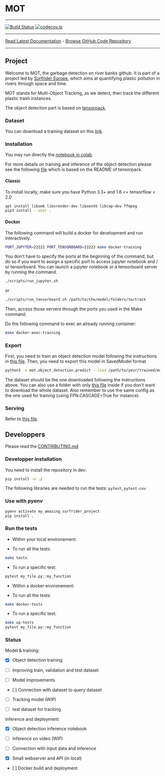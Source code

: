 # MOT
_________________

[![Build Status](https://travis-ci.com/surfriderfoundationeurope/mot.svg?branch=master)](https://travis-ci.com/surfriderfoundationeurope/mot)
[![codecov.io](https://codecov.io/gh/surfriderfoundationeurope/mot/coverage.svg?branch=master)](https://codecov.io/gh/surfriderfoundationeurope/mot/?branch=master)
_________________

[Read Latest Documentation](https://surfriderfoundationeurope.github.io/mot/) - [Browse GitHub Code Repository](https://github.com/surfriderfoundationeurope/mot)
_________________

## Project

Welcome to MOT, the garbage detection on river banks github. It is part of a project led by [Surfrider Europe](https://surfrider.eu/), which aims at quantifying plastic pollution in rivers through space and time.

MOT stands for Multi-Object Tracking, as we detect, then track the different plastic trash instances.

The object detection part is based on [tensorpack](https://github.com/tensorpack/tensorpack).

### Dataset

You can download a training dataset on this [link](http://files.heuritech.com/raw_files/dataset_surfrider_cleaned.zip).

### Installation

You may run directly the [notebook in colab](https://colab.research.google.com/github/surfriderfoundationeurope/mot/blob/master/notebooks/object_detection_training_and_inference.ipynb).

For more details on training and inference of the object detection please see the following [file](src/mot/object_detection/README.md) which is based on the README of tensorpack.

#### Classic

To install locally, make sure you have Python 3.3+ and  1.6 <= tensorflow < 2.0

```bash
apt install libsm6 libxrender-dev libxext6 libcap-dev ffmpeg
pip3 install --user .
```

#### Docker

The following command will build a docker for development and run interactively.

```bash
PORT_JUPYTER=22222 PORT_TENSORBOARD=22223 make docker-training
```

You don't have to specify the ports at the beginning of the command, but do so if you want to assign a specific port to access jupyter notebook and / or tensorboard.
You can launch a jupyter notebook or a tensorboard server by running the command.

```bash
./scripts/run_jupyter.sh
```
or
```bash
./scripts/run_tensorboard.sh /path/to/the/model/folders/to/track
```
Then, access those servers through the ports you used in the Make command.

Do the following command to exec an already running container:

```bash
make docker-exec-training
```

### Export

First, you need to train an object detection model following the instructions in [this file](src/mot/object_detection/README.md).
Then, you need to export this model in SavedModel format

```bash
python3 -m mot.object_detection.predict --load /path/to/your/trained/model --config DATA.BASEDIR=/path/to/the/dataset --serving /path/to/serving
```

The dataset should be the one downloaded following the instructions above. You can also use a folder with only [this file](http://files.heuritech.com/raw_files/surfrider/classes.json) inside if you don't want to download the whole dataset.
Also remember to use the same config as the one used for training (using FPN.CASCADE=True for instance).

### Serving

Refer to [this file](src/mot/serving/README.md).

## Developpers

Please read the [CONTRIBUTING.md](./CONTRIBUTING.md)

### Developper installation

You need to install the repository in dev:

```bash
pip install -e ./
```

The following libraries are needed to run the tests: `pytest`, `pytest-cov`

### Use with pyenv

```bash
pyenv activate my_amazing_surfrider_project
pip install .
```

### Run the tests


- Within your local environement:

* To run all the tests:

```bash
make tests
```

* To run a specific test:

```bash
pytest my_file.py::my_function
```

- Within a docker environement:

* To run all the tests:

```bash
make docker-tests
```

* To run a specific test:

```bash
make up-tests
pytest my_file.py::my_function
```

### Status

Model & training:

- [x] Object detection training

- [ ] Improving train, validation and test dataset

- [ ] Model improvements

- [ ] Connection with dataset to query dataset

- [ ] Tracking model (WIP)

- [ ] test dataset for tracking

Inference and deployment:

- [x] Object detection inference notebook

- [ ] Inference on video (WIP)

- [ ] Connection with input data and inference

- [x] Small webserver and API (in local)

- [ ] Docker build and deployment

